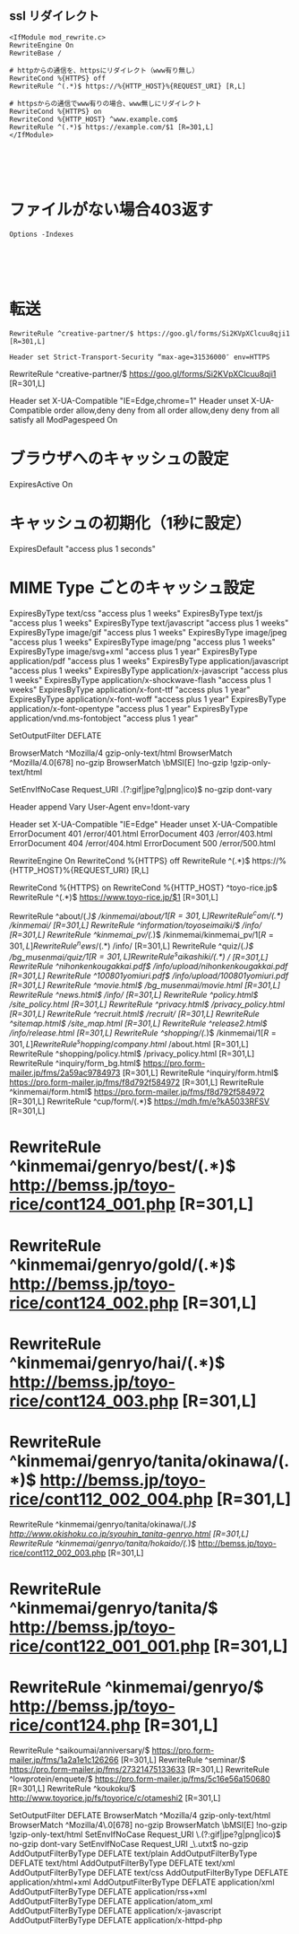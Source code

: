## ssl リダイレクト
```
<IfModule mod_rewrite.c>
RewriteEngine On
RewriteBase /
 
# httpからの通信を、httpsにリダイレクト（www有り無し）
RewriteCond %{HTTPS} off
RewriteRule ^(.*)$ https://%{HTTP_HOST}%{REQUEST_URI} [R,L]

# httpsからの通信でwww有りの場合、www無しにリダイレクト
RewriteCond %{HTTPS} on
RewriteCond %{HTTP_HOST} ^www.example.com$
RewriteRule ^(.*)$ https://example.com/$1 [R=301,L]
</IfModule>
```

<br><br><br>
# ファイルがない場合403返す
```
Options -Indexes
```

<br><br><br>
# 転送
```
RewriteRule ^creative-partner/$ https://goo.gl/forms/Si2KVpXClcuu8qji1 [R=301,L]
```


```
Header set Strict-Transport-Security “max-age=31536000″ env=HTTPS
```

RewriteRule ^creative-partner/$ https://goo.gl/forms/Si2KVpXClcuu8qji1 [R=301,L]


<IfModule mod_headers.c>
  Header set X-UA-Compatible "IE=Edge,chrome=1"
  <FilesMatch ";\.(js|css|gif|png|jpe?g|pdf|xml|oga|ogg|m4a|ogv|mp4|m4v|webm|svg|svgz|eot|ttf|otf|woff|ico|webp|appcache|manifest|htc|crx|xpi|safariextz|vcf)$">
    Header unset X-UA-Compatible
  </FilesMatch>
</IfModule>
<files wp-config.php>
order allow,deny
deny from all
</files>
<Files ~ "^.*\.([Hh][Tt][Aa])">
order allow,deny
deny from all
satisfy all
</Files>
ModPagespeed On


# ブラウザへのキャッシュの設定
<IfModule mod_expires.c>
  ExpiresActive On

  # キャッシュの初期化（1秒に設定）
  ExpiresDefault "access plus 1 seconds"

  # MIME Type ごとのキャッシュ設定
  ExpiresByType text/css "access plus 1 weeks"
  ExpiresByType text/js "access plus 1 weeks"
  ExpiresByType text/javascript "access plus 1 weeks"
  ExpiresByType image/gif "access plus 1 weeks"
  ExpiresByType image/jpeg "access plus 1 weeks"
  ExpiresByType image/png "access plus 1 weeks"
  ExpiresByType image/svg+xml "access plus 1 year"
  ExpiresByType application/pdf "access plus 1 weeks"
  ExpiresByType application/javascript "access plus 1 weeks"
  ExpiresByType application/x-javascript "access plus 1 weeks"
  ExpiresByType application/x-shockwave-flash "access plus 1 weeks"
  ExpiresByType application/x-font-ttf "access plus 1 year"
  ExpiresByType application/x-font-woff "access plus 1 year"
  ExpiresByType application/x-font-opentype "access plus 1 year"
  ExpiresByType application/vnd.ms-fontobject "access plus 1 year"
</IfModule>

<IfModule mod_deflate.c>
SetOutputFilter DEFLATE

BrowserMatch ^Mozilla/4 gzip-only-text/html
BrowserMatch ^Mozilla/4\.0[678] no-gzip
BrowserMatch \bMSI[E] !no-gzip !gzip-only-text/html

SetEnvIfNoCase Request_URI \.(?:gif|jpe?g|png|ico)$ no-gzip dont-vary

Header append Vary User-Agent env=!dont-vary
</IfModule>


<IfModule mod_headers.c>
  Header set X-UA-Compatible "IE=Edge"
  <FilesMatch ";\.(js|css|gif|png|jpe?g|pdf|xml|oga|ogg|m4a|ogv|mp4|m4v|webm|svg|svgz|eot|ttf|otf|woff|ico|webp|appcache|manifest|htc|crx|xpi|safariextz|vcf)$">
    Header unset X-UA-Compatible
  </FilesMatch>
</IfModule>
ErrorDocument 401 /error/401.html
ErrorDocument 403 /error/403.html
ErrorDocument 404 /error/404.html
ErrorDocument 500 /error/500.html

RewriteEngine On
RewriteCond %{HTTPS} off
RewriteRule ^(.*)$ https://%{HTTP_HOST}%{REQUEST_URI} [R,L]

RewriteCond %{HTTPS} on
RewriteCond %{HTTP_HOST} ^toyo-rice.jp$
RewriteRule ^(.*)$ https://www.toyo-rice.jp/$1 [R=301,L]

RewriteRule ^about/(.*)$ /kinmemai/about/$1 [R=301,L]
RewriteRule ^com/(.*)$ /kinmemai/ [R=301,L]
RewriteRule ^information/toyoseimaiki/$ /info/ [R=301,L]
RewriteRule ^kinmemai_pv/(.*)$ /kinmemai/kinmemai_pv/$1 [R=301,L]
RewriteRule ^news/(.*)$ /info/ [R=301,L]
RewriteRule ^quiz/(.*)$ /bg_musenmai/quiz/$1 [R=301,L]
RewriteRule ^saikashiki/(.*)$ / [R=301,L]
RewriteRule ^nihonkenkougakkai.pdf$ /info/upload/nihonkenkougakkai.pdf [R=301,L]
RewriteRule ^100801yomiuri.pdf$ /info/upload/100801yomiuri.pdf [R=301,L]
RewriteRule ^movie.html$ /bg_musenmai/movie.html [R=301,L]
RewriteRule ^news.html$ /info/ [R=301,L]
RewriteRule ^policy.html$ /site_policy.html [R=301,L]
RewriteRule ^privacy.html$ /privacy_policy.html [R=301,L]
RewriteRule ^recruit.html$ /recruit/ [R=301,L]
RewriteRule ^sitemap.html$ /site_map.html [R=301,L]
RewriteRule ^release2.html$ /info/release.html [R=301,L]
RewriteRule ^shopping/(.*)$ /kinmemai/$1 [R=301,L]
RewriteRule ^shopping/company.html$ /about.html [R=301,L]
RewriteRule ^shopping/policy.html$ /privacy_policy.html [R=301,L]
RewriteRule ^inquiry/form_bg.html$ https://pro.form-mailer.jp/fms/2a59ac9784973 [R=301,L]
RewriteRule ^inquiry/form.html$ https://pro.form-mailer.jp/fms/f8d792f584972 [R=301,L]
RewriteRule ^kinmemai/form.html$ https://pro.form-mailer.jp/fms/f8d792f584972 [R=301,L]
RewriteRule ^cup/form/(.*)$ https://mdh.fm/e?kA5033RFSV [R=301,L]
# RewriteRule ^kinmemai/genryo/best/(.*)$ http://bemss.jp/toyo-rice/cont124_001.php [R=301,L]
# RewriteRule ^kinmemai/genryo/gold/(.*)$ http://bemss.jp/toyo-rice/cont124_002.php [R=301,L]
# RewriteRule ^kinmemai/genryo/hai/(.*)$ http://bemss.jp/toyo-rice/cont124_003.php [R=301,L]
# RewriteRule ^kinmemai/genryo/tanita/okinawa/(.*)$ http://bemss.jp/toyo-rice/cont112_002_004.php [R=301,L]
RewriteRule ^kinmemai/genryo/tanita/okinawa/(.*)$ http://www.okishoku.co.jp/syouhin_tanita-genryo.html [R=301,L]
RewriteRule ^kinmemai/genryo/tanita/hokaido/(.*)$ http://bemss.jp/toyo-rice/cont112_002_003.php [R=301,L]
# RewriteRule ^kinmemai/genryo/tanita/$ http://bemss.jp/toyo-rice/cont122_001_001.php [R=301,L]
# RewriteRule ^kinmemai/genryo/$ http://bemss.jp/toyo-rice/cont124.php [R=301,L]
RewriteRule ^saikoumai/anniversary/$ https://pro.form-mailer.jp/fms/1a2a1e1c126266 [R=301,L]
RewriteRule ^seminar/$ https://pro.form-mailer.jp/fms/27321475133633 [R=301,L]
RewriteRule ^lowprotein/enquete/$ https://pro.form-mailer.jp/fms/5c16e56a150680 [R=301,L]
RewriteRule ^koukoku/$ http://www.toyorice.jp/fs/toyorice/c/otameshi2 [R=301,L]


<IfModule mod_deflate.c>
SetOutputFilter DEFLATE
BrowserMatch ^Mozilla/4 gzip-only-text/html
BrowserMatch ^Mozilla/4\.0[678] no-gzip
BrowserMatch \bMSI[E] !no-gzip !gzip-only-text/html
SetEnvIfNoCase Request_URI \.(?:gif|jpe?g|png|ico)$ no-gzip dont-vary
SetEnvIfNoCase Request_URI _\.utxt$ no-gzip
AddOutputFilterByType DEFLATE text/plain
AddOutputFilterByType DEFLATE text/html
AddOutputFilterByType DEFLATE text/xml
AddOutputFilterByType DEFLATE text/css
AddOutputFilterByType DEFLATE application/xhtml+xml
AddOutputFilterByType DEFLATE application/xml
AddOutputFilterByType DEFLATE application/rss+xml
AddOutputFilterByType DEFLATE application/atom_xml
AddOutputFilterByType DEFLATE application/x-javascript
AddOutputFilterByType DEFLATE application/x-httpd-php
</IfModule>
